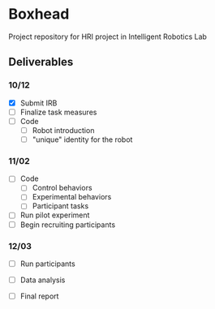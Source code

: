 # Boxhead
Project repository for HRI project in Intelligent Robotics Lab

## Deliverables
### 10/12
  - [x] Submit IRB
  - [ ] Finalize task measures
  - [ ] Code
    - [ ] Robot introduction
    - [ ] "unique" identity for the robot
### 11/02
  - [ ] Code
    - [ ] Control behaviors
    - [ ] Experimental behaviors
    - [ ] Participant tasks
   - [ ] Run pilot experiment
   - [ ] Begin recruiting participants
### 12/03
  - [ ] Run participants
  - [ ] Data analysis
  - [ ] Final report 

